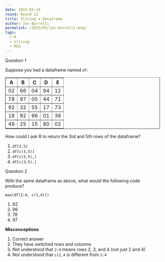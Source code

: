 ```yaml
---
date: 2015-03-10
round: Round 12
title: Slicing a Dataframe
author: Jon Borrelli
permalink: /2015/03/jon-borrelli-mcq/
tags:
  - R
  - slicing
  - MCQ
---
```

Question 1 

Suppose you had a dataframe named `df`: 

<table border="1">
<tr><th> A  </th><th> B  </th><th> C  </th><th> D  </th><th> E  </th></tr>
<tr><td> 02 </td><td> 66 </td><td> 04 </td><td> 94 </td><td> 12 </td></tr>
<tr><td> 78 </td><td> 97 </td><td> 05 </td><td> 44 </td><td> 71 </td></tr>
<tr><td> 92 </td><td> 32 </td><td> 55 </td><td> 17 </td><td> 73 </td></tr>
<tr><td> 18 </td><td> 82 </td><td> 96 </td><td> 01 </td><td> 38 </td></tr>
<tr><td> 49 </td><td> 25 </td><td> 15 </td><td> 80 </td><td> 02 </td></tr>
</table>

How could I ask R to return the 3rd and 5th rows of the dataframe? 

1.  `df[3,5]`   
2.  `df[c(3,5)]`  
3.  `df(c(3,5),)`    
4.  `df[c(3,5),]`    


Question 2

With the same dataframe as above, what would the following code produce?   

```
max(df[2:4, c(1,4)])
```

1.  92
2.  96
3.  78
4.  97

**Misconceptions**

1.  Correct answer  
2.  They have switched rows and columns  
3.  Not understood that `2:4` means rows 2, 3, and 4 (not just 2 and 4)  
4.  Not understood that `c(1,4` is different from `1:4`
